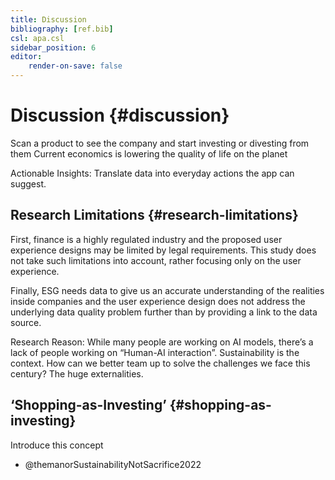 ```yaml
---
title: Discussion
bibliography: [ref.bib]
csl: apa.csl
sidebar_position: 6
editor:
    render-on-save: false
---
```


# Discussion {#discussion}

Scan a product to see the company and start investing or divesting from
them Current economics is lowering the quality of life on the planet

Actionable Insights: Translate data into everyday actions the app can
suggest.

## Research Limitations {#research-limitations}

First, finance is a highly regulated industry and the proposed user
experience designs may be limited by legal requirements. This study does
not take such limitations into account, rather focusing only on the user
experience.

Finally, ESG needs data to give us an accurate understanding of the
realities inside companies and the user experience design does not
address the underlying data quality problem further than by providing a
link to the data source.

Research Reason: While many people are working on AI models, there’s a
lack of people working on “Human-AI interaction”. Sustainability is the
context. How can we better team up to solve the challenges we face this
century? The huge externalities.

## ‘Shopping-as-Investing’ {#shopping-as-investing}

Introduce this concept

-   @themanorSustainabilityNotSacrifice2022

